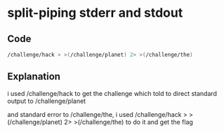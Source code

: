 # split-piping stderr and stdout

## Code

```bash
/challenge/hack > >(/challenge/planet) 2> >(/challenge/the)
```
## Explanation

i used  /challenge/hack to get the challenge which told to direct standard output to /challenge/planet

and standard error  to /challenge/the, i used /challenge/hack > >(/challenge/planet) 2> >(/challenge/the) to do it and get the flag
